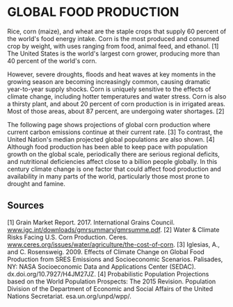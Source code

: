 # GLOBAL FOOD PRODUCTION

Rice, corn (maize), and wheat are the staple crops that supply 60 percent of the world's food energy intake. Corn is the most produced and consumed crop by weight, with uses ranging from food, animal feed, and ethanol. [1] The United States is the world's largest corn grower, producing more than 40 percent of the world's corn.

However, severe droughts, floods and heat waves at key moments in the growing season are becoming increasingly common, causing dramatic year-to-year supply shocks. Corn is uniquely sensitive to the effects of climate change, including hotter temperatures and water stress. Corn is also a thirsty plant, and about 20 percent of corn production is in irrigated areas. Most of those areas, about 87 percent, are undergoing water shortages. [2]

The following page shows projections of global corn production where current carbon emissions continue at their current rate. [3] To contrast, the United Nation's median projected global populations are also shown. [4] Although food production has been able to keep pace with population growth on the global scale, periodically there are serious regional deficits, and nutritional deficiencies affect close to a billion people globally. In this century climate change is one factor that could affect food production and availability in many parts of the world, particularly those most prone to drought and famine.

## Sources

[1] Grain Market Report. 2017. International Grains Council. www.igc.int/downloads/gmrsummary/gmrsumme.pdf.
[2] Water & Climate Risks Facing U.S. Corn Production. Ceres. www.ceres.org/issues/water/agriculture/the-cost-of-corn.
[3] Iglesias, A., and C. Rosensweig. 2009. Effects of Climate Change on Global Food Production from SRES Emissions and Socioeconomic Scenarios. Palisades, NY: NASA Socioeconomic Data and Applications Center (SEDAC). dx.doi.org/10.7927/H4JM27JZ.
[4] Probabilistic Population Projections based on the World Population Prospects: The 2015 Revision. Population Division of the Department of Economic and Social Affairs of the United Nations Secretariat. esa.un.org/unpd/wpp/.
